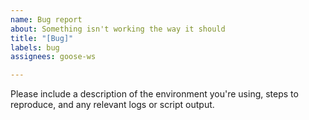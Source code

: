```yaml
---
name: Bug report
about: Something isn't working the way it should
title: "[Bug]"
labels: bug
assignees: goose-ws

---
```


Please include a description of the environment you're using, steps to reproduce, and any relevant logs or script output.

